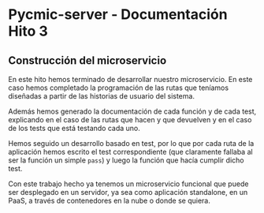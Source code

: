# Pycmic-server - Documentación Hito 3

## Construcción del microservicio

En este hito hemos terminado de desarrollar nuestro microservicio. En este caso hemos completado la programación de las rutas que teníamos diseñadas a partir de las historias de usuario del sistema.

Además hemos generado la documentación de cada función y de cada test, explicando en el caso de las rutas que hacen y que devuelven y en el caso de los tests que está testando cada uno.

Hemos seguido un desarrollo basado en test, por lo que por cada ruta de la aplicación hemos escrito el test correspondiente (que claramente fallaba al ser la función un simple `pass`) y luego la función que hacía cumplir dicho test.



Con este trabajo hecho ya tenemos un microservicio funcional que puede ser desplegado en un servidor, ya sea como aplicación standalone, en un PaaS, a través de contenedores en la nube o donde se quiera.

